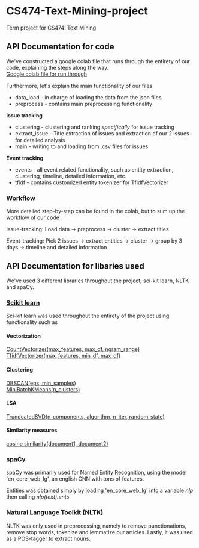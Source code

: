 # CS474-Text-Mining-project
Term project for CS474: Text Mining

## API Documentation for code
We've constructed a google colab file that runs through the entirety of our code, explaining the steps along the way. <br/>
[Google colab file for run through](https://colab.research.google.com/drive/1_8h8pZ5A0lb_MiyY5pOwc-F1UaY52IZZ)

Furthermore, let's explain the main functionality of our files.
* data_load     - in charge of loading the data from the json files
* preprocess    - contains main preprocessing functionality

**Issue tracking**<br/>
* clustering    - clustering and ranking _specifically_ for issue tracking
* extract_issue - Title extraction of issues and extraction of our 2 issues for detailed analysis
* main          - writing to and loading from .csv files for issues

**Event tracking**<br/>
* events        - all event related functionality, such as entity extraction, clustering, timeline, detailed information, etc.
* tfidf         - contains customized entity tokenizer for TfidfVectorizer

### Workflow
More detailed step-by-step can be found in the colab, but to sum up the workflow of our code

Issue-tracking: Load data -> preprocess -> cluster -> extract titles

Event-tracking: Pick 2 issues -> extract entities -> cluster -> group by 3 days -> timeline and detailed information


## API Documentation for libaries used
We've used 3 different libraries throughout the project, sci-kit learn, NLTK and spaCy.

### [Scikit learn](http://scikit-learn.github.io/stable)
Sci-kit learn was used throughout the entirety of the project using functionality such as
#### Vectorization
[CountVectorizer(max_features, max_df, ngram_range)](https://scikit-learn.org/stable/modules/generated/sklearn.feature_extraction.text.CountVectorizer.html)<br/>
[TfidfVectorizer(max_features, min_df, max_df)](https://scikit-learn.org/stable/modules/generated/sklearn.feature_extraction.text.TfidfVectorizer.html)

#### Clustering
[DBSCAN(eps, min_samples)](https://scikit-learn.org/stable/modules/generated/sklearn.cluster.DBSCAN.html)<br/>
[MiniBatchKMeans(n_clusters)](https://scikit-learn.org/stable/modules/generated/sklearn.cluster.MiniBatchKMeans.html)

#### LSA
[TrundcatedSVD(n_components, algorithm, n_iter, random_state)](https://scikit-learn.org/stable/modules/generated/sklearn.decomposition.TruncatedSVD.html)

#### Similarity measures
[cosine similarity(document1, document2)](https://scikit-learn.org/stable/modules/generated/sklearn.metrics.pairwise.cosine_similarity.html)

### [spaCy](https://spacy.io/)
spaCy was primarily used for Named Entity Recognition, using the model 'en_core_web_lg', an english CNN with tons of features.

Entities was obtained simply by loading 'en_core_web_lg' into a variable *nlp* then calling *nlp(text).ents*

### [Natural Language Toolkit (NLTK)](https://www.nltk.org/)
NLTK was only used in preprocessing, namely to remove punctionations, remove stop words, tokenize and lemmatize our articles. Lastly, it was used as a POS-tagger to extract nouns.


